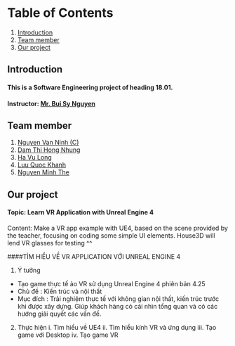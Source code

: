 
# Table of Contents
1. [Introduction](#introduction)
2. [Team member](#team-member)
3. [Our project](#our-project)

## Introduction 
#### This is a Software Engineering project of heading 18.01.
#### Instructor: [Mr. Bui Sy Nguyen](https://www.facebook.com/nguyenbs)

## Team member 
1. [Nguyen Van Ninh (C)](https://www.facebook.com/peterrock0209)
2. [Dam Thi Hong Nhung](https://www.facebook.com/boubou17012000)
3. [Ha Vu Long](https://www.facebook.com/profile.php?id=100007958924692)
4. [Luu Quoc Khanh](https://www.facebook.com/profile.php?id=100004812040597)
5. [Nguyen Minh The](https://www.facebook.com/profile.php?id=100009671985942)

## Our project
#### Topic: Learn VR Application with Unreal Engine 4
Content: Make a VR app example with UE4, based on the scene provided by the teacher, focusing on coding some simple UI elements. House3D will lend VR glasses for testing ^^

####TÌM HIỂU VỀ VR APPLICATION VỚI UNREAL ENGINE 4

1.	Ý tưởng 
-	Tạo game thực tế ảo VR sử dụng Unreal Engine 4 phiên bản 4.25
-	Chủ đề : Kiến trúc và nội thất
-	Mục đích : Trải nghiệm thực tế với không gian nội thất, kiến trúc trước khi được xây dựng. Giúp khách hàng có cái nhìn tổng quan và có các hướng giải quyết các vấn đề.

2.	Thực hiện
i.	Tìm hiểu về UE4
ii.	Tìm hiểu kính VR và ứng dụng
iii.	Tạo game với Desktop
iv.	Tạo game VR


